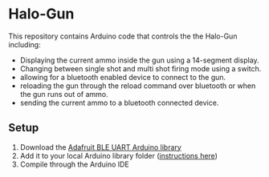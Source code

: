 # Halo-Gun

This repository contains Arduino code that controls the the Halo-Gun including:
- Displaying the current ammo inside the gun using a 14-segment display.
- Changing between single shot and multi shot firing mode using a switch.
- allowing for a bluetooth enabled device to connect to the gun.
- reloading the gun through the reload command over bluetooth or when the gun runs out of ammo.
- sending the current ammo to a bluetooth connected device.


## Setup
1. Download the [Adafruit BLE UART Arduino library](https://github.com/adafruit/Adafruit_nRF8001/archive/master.zip)
2. Add it to your local Arduino library folder ([instructions here](https://www.arduino.cc/en/Guide/Libraries))
3. Compile through the Arduino IDE
